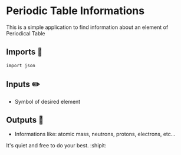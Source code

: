 # Periodic Table Informations
This is a simple application to find information about an element of Periodical Table
## Imports :snake:
```
import json
``` 
## Inputs :pencil2:
 - Symbol of desired element
## Outputs :crystal_ball:
 - Informations like: atomic mass, neutrons, protons, electrons, etc...
 
 It's quiet and free to do your best. :shipit: 

